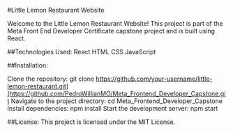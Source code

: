 #Little Lemon Restaurant Website

Welcome to the Little Lemon Restaurant Website! This project is part of the Meta Front End Developer Certificate capstone project and is built using React.

##Technologies Used:
React
HTML
CSS
JavaScript

##Installation:

Clone the repository: git clone https://github.com/your-username/little-lemon-restaurant.git](https://github.com/PedroWillianMO/Meta_Frontend_Developer_Capstone.git
Navigate to the project directory: cd Meta_Frontend_Developer_Capstone
Install dependencies: npm install
Start the development server: npm start

##License:
This project is licensed under the MIT License.




